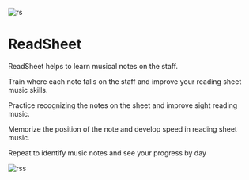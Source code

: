 ![rs](https://github.com/fonbrot/readsheet-app/assets/38263799/fce03019-0ef2-4f05-a4f9-1092b8d2945a)
# ReadSheet

ReadSheet helps to learn musical notes on the staff. 

Train where each note falls on the staff and improve your reading sheet music skills. 

Practice recognizing the notes on the sheet and improve sight reading music. 

Memorize the position of the note and develop speed in reading sheet music. 

Repeat to identify music notes and see your progress by day

![rss](https://github.com/fonbrot/readsheet-app/assets/38263799/92520683-cd8c-4366-a16c-86ec20677aa1)
